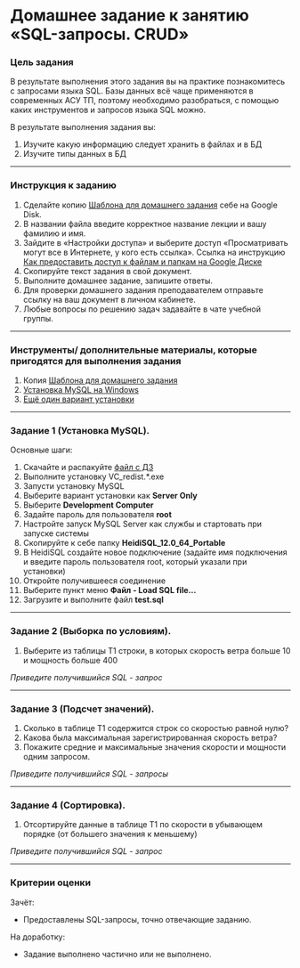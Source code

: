 # Домашнее задание к занятию «SQL-запросы. CRUD»

### Цель задания

В результате выполнения этого задания вы на практике познакомитесь с запросами языка SQL.
Базы данных всё чаще применяются в современных АСУ ТП, поэтому необходимо разобраться, с помощью каких инструментов и запросов языка SQL можно.

В результате выполнения задания вы:

1. Изучите какую информацию следует хранить в файлах и в БД
2. Изучите типы данных в БД

------

### Инструкция к заданию

1. Сделайте копию [Шаблона для домашнего задания](https://docs.google.com/document/d/1JpEXp6bRgmOtNbMosYwIjgBwqzbtQoAxsIaS1M1V9r0/edit) себе на Google Disk.
2. В названии файла введите корректное название лекции и вашу фамилию и имя.
3. Зайдите в «Настройки доступа» и выберите доступ «Просматривать могут все в Интернете, у кого есть ссылка». Ссылка на инструкцию [Как предоставить доступ к файлам и папкам на Google Диске](https://support.google.com/docs/answer/2494822?hl=ru&co=GENIE.Platform%3DDesktop)
4. Скопируйте текст задания в свой документ.
5. Выполните домашнее задание, запишите ответы.
6. Для проверки домашнего задания преподавателем отправьте ссылку на ваш документ в личном кабинете.
7. Любые вопросы по решению задач задавайте в чате учебной группы.

------

### Инструменты/ дополнительные материалы, которые пригодятся для выполнения задания

1. Копия [Шаблона для домашнего задания](https://docs.google.com/document/d/1JpEXp6bRgmOtNbMosYwIjgBwqzbtQoAxsIaS1M1V9r0/edit)
2. [Установка MySQL на Windows](https://wiki.merionet.ru/servernye-resheniya/12/ustanovka-mysql-servera-na-windows-10/)
3. [Ещё один вариант установки](https://info-comp.ru/install-mysql-on-windows-10)

------

### Задание 1 (Установка MySQL).

Основные шаги:

1. Скачайте и распакуйте [файл с ДЗ](https://drive.google.com/file/d/1ucF_nXHdC2wXkCgXHu9x5FHpvJVdfwnc/view?usp=sharing)
2. Выполните установку VC_redist.*.exe
3. Запусти установку MySQL
4. Выберите вариант установки как **Server Only**
5. Выберите **Development Computer**
6. Задайте пароль для пользователя **root**
7. Настройте запуск MySQL Server как службы и стартовать при запуске системы
8. Скопируйте к себе папку **HeidiSQL_12.0_64_Portable**
9. В HeidiSQL создайте новое подключение (задайте имя подключения и введите пароль пользователя root, который указали при установки)
10. Откройте получившееся соединение
11. Выберите пункт меню **Файл - Load SQL file...**
12. Загрузите и выполните файл **test.sql**

------

### Задание 2 (Выборка по условиям).

1. Выберите из таблицы T1 строки, в которых скорость ветра больше 10 и мощность больше 400

*Приведите получившийся SQL - запрос*

------

### Задание 3 (Подсчет значений).

1. Сколько в таблице T1 содержится строк со скоростью равной нулю?
2. Какова была максимальная зарегистрированная скорость ветра?
3. Покажите средние и максимальные значения скорости и мощности одним запросом.

*Приведите получившийся SQL - запросы*

------

### Задание 4 (Сортировка).

1. Отсортируйте данные в таблице T1  по скорости в убывающем порядке (от большего значения к меньшему)

*Приведите получившийся SQL - запрос*

------

### Критерии оценки

Зачёт:

- Предоставлены SQL-запросы, точно отвечающие заданию.

На доработку:

- Задание выполнено частично или не выполнено.
